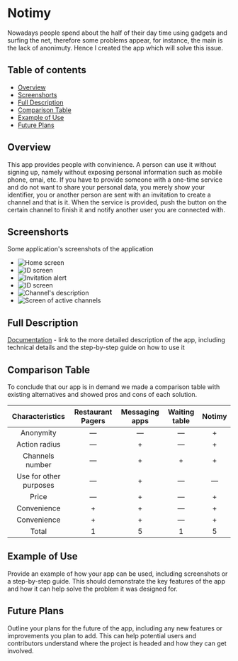 # Notimy

Nowadays people spend about the half of their day time using gadgets and surfing the net, therefore some problems appear, for instance, the main is the lack of anonimuty. Hence I created the app which will solve this issue.

## Table of contents
- [Overview](#overview)
- [Screenshorts](#screenshorts)
- [Full Description](#full-description)
- [Comparison Table](#comparison-table)
- [Example of Use](#example-of-use)
- [Future Plans](#future-plans)

## Overview
This app provides people with convinience. A person can use it without signing up, namely without exposing personal information such as mobile phone, emai, etc. If you have to provide someone with a one-time service and do not want to share your personal data, you merely show your identifier, you or another person are sent with an invitation to create a channel and that is it. When the serviсe is provided, push the button on the certain channel to finish it and notify another user you are connected with.

## Screenshorts
Some application's screenshots of the application
* ![Home screen](https://github.com/4hellboy4/notimy/blob/main/assets/markdown/main_screen.png)
* ![ID screen](https://github.com/4hellboy4/notimy/blob/main/assets/markdown/id_screen.png)
* ![Invitation alert](https://github.com/4hellboy4/notimy/blob/main/assets/markdown/invitation_alert.png)
* ![ID screen](https://github.com/4hellboy4/notimy/blob/main/assets/markdown/id_screen.png)
* ![Channel's description](https://github.com/4hellboy4/notimy/blob/main/assets/markdown/id_screen.png)
* ![Screen of active channels](https://github.com/4hellboy4/notimy/blob/main/assets/markdown/notimies_screen.png)


## Full Description
[Documentation](https://drive.google.com/file/d/1jqmHYMLrdLI2dPLlEEG1nY4og2PO_3o0/view?usp=share_link) - link to the more detailed description of the app, including technical details and the step-by-step guide on how to use it

## Comparison Table
To conclude that our app is in demand we made a comparison table with existing alternatives and showed pros and cons of each solution.

| Characteristics | Restaurant Pagers | Messaging apps | Waiting table | Notimy |
| :-------------: | :-------------: | :-------------: | :-------------: | :-------------: |
| Anonymity | — | — | — | + |
| Action radius | — | + | — | + |
| Channels number | — | + | + | + |
| Use for other purposes | — | + | — | — |
| Price | — | + | — | + |
| Convenience | + | + | — | + |
| Convenience | + | + | — | + |
| Total | 1 | 5 | 1 | 5 |


## Example of Use
Provide an example of how your app can be used, including screenshots or a step-by-step guide. This should demonstrate the key features of the app and how it can help solve the problem it was designed for.

## Future Plans
Outline your plans for the future of the app, including any new features or improvements you plan to add. This can help potential users and contributors understand where the project is headed and how they can get involved. 
